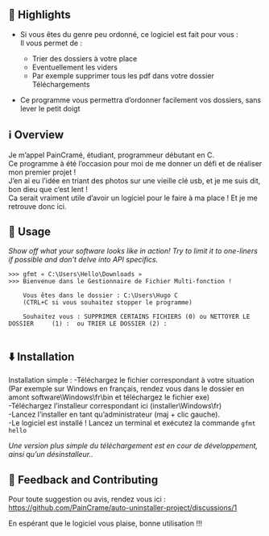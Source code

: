 ## 🌟 Highlights

- Si vous êtes du genre peu ordonné, ce logiciel est fait pour vous :  
 Il vous permet de :  
  - Trier des dossiers à votre place  
  - Eventuellement les viders  
  - Par exemple supprimer tous les pdf dans votre dossier Téléchargements  
  
- Ce programme vous permettra d’ordonner facilement vos dossiers, sans lever le petit doigt  



## ℹ️ Overview

Je m’appel PainCramé, étudiant, programmeur débutant en C.  
Ce programme à été l’occasion pour moi de me donner un défi et de réaliser mon premier projet !  
J’en ai eu l’idée en triant des photos sur une vieille clé usb,  et je me suis dit, bon dieu que c’est lent !  
Ca serait vraiment utile d’avoir un logiciel pour le faire à ma place ! Et je me retrouve donc ici.


## 🚀 Usage

*Show off what your software looks like in action! Try to limit it to one-liners if possible and don't delve into API specifics.*

```source.powershell
>>> gfmt « C:\Users\Hello\Downloads »
>>> Bienvenue dans le Gestionnaire de Fichier Multi-fonction !

	Vous êtes dans le dossier : C:\Users\Hugo C
	(CTRL+C si vous souhaitez stopper le programme)

	Souhaitez vous : SUPPRIMER CERTAINS FICHIERS (0) ou NETTOYER LE DOSSIER 	(1) :  ou TRIER LE DOSSIER (2) :
	
```


## ⬇️ Installation

Installation simple : 
-Téléchargez le fichier correspondant à votre situation (Par exemple sur Windows en français, rendez vous dans le dossier en amont software\Windows\fr\bin et téléchargez le fichier exe)  
-Téléchargez l’installeur correspondant ici (installer\Windows\fr)    
-Lancez l’installer en tant qu’administrateur (maj + clic gauche).  
-Le logiciel est installé ! Lancez un terminal et exécutez la commande ```gfmt hello```  
  
*Une version plus simple du téléchargement est en cour de développement, ainsi qu’un désinstalleur..*  


## 💭 Feedback and Contributing  
  
Pour toute suggestion ou avis, rendez vous ici : https://github.com/PainCrame/auto-uninstaller-project/discussions/1  
  
En espérant que le logiciel vous plaise, bonne utilisation !!!  
